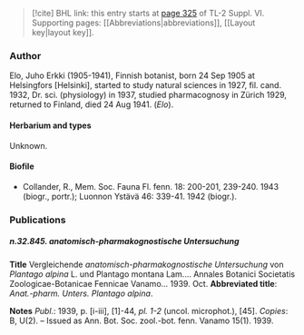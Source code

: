 > [!cite] BHL link: this entry starts at [page 325](https://www.biodiversitylibrary.org/item/103835#page/335/mode/1up) of TL-2 Suppl. VI.
> Supporting pages: [[Abbreviations|abbreviations]], [[Layout key|layout key]].

### Author

Elo, Juho Erkki (1905-1941), Finnish botanist, born 24 Sep 1905 at Helsingfors \[Helsinki\], started to study natural sciences in 1927, fil. cand. 1932, Dr. sci. (physiology) in 1937, studied pharmacognosy in Zürich 1929, returned to Finland, died 24 Aug 1941. (*Elo*).

#### Herbarium and types

Unknown.

#### Biofile

- Collander, R., Mem. Soc. Fauna Fl. fenn. 18: 200-201, 239-240. 1943 (biogr., portr.); Luonnon Ystävä 46: 339-41. 1942 (biogr.).

### Publications

##### n.32.845. anatomisch-pharmakognostische Untersuchung

**Title**
Vergleichende *anatomisch-pharmakognostische Untersuchung* von *Plantago alpina* L. und Plantago montana Lam.... Annales Botanici Societatis Zoologicae-Botanicae Fennicae Vanamo... 1939. Oct.
**Abbreviated title**: *Anat.-pharm. Unters. Plantago alpina*.

**Notes**
*Publ*.: 1939, p. \[i-iii\], \[1\]-44, *pl. 1-2* (uncol. microphot.), \[45\]. *Copies*: B, U(2). – Issued as Ann. Bot. Soc. zool.-bot. fenn. Vanamo 15(1). 1939.

